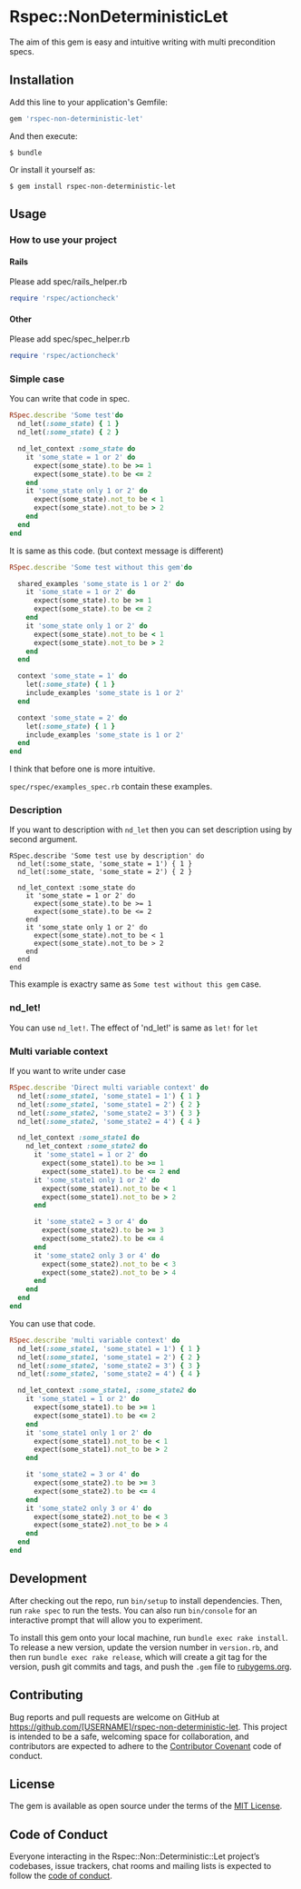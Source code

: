 # Rspec::NonDeterministicLet

The aim of this gem is easy and intuitive writing with multi precondition specs.

## Installation

Add this line to your application's Gemfile:

```ruby
gem 'rspec-non-deterministic-let'
```

And then execute:

    $ bundle

Or install it yourself as:

    $ gem install rspec-non-deterministic-let

## Usage

### How to use your project

#### Rails

Please add spec/rails_helper.rb

```ruby
require 'rspec/actioncheck'
```

#### Other

Please add spec/spec_helper.rb

```ruby
require 'rspec/actioncheck'
```

### Simple case

You can write that code in spec.

```ruby
RSpec.describe 'Some test'do
  nd_let(:some_state) { 1 }
  nd_let(:some_state) { 2 }

  nd_let_context :some_state do
    it 'some_state = 1 or 2' do
      expect(some_state).to be >= 1
      expect(some_state).to be <= 2
    end
    it 'some_state only 1 or 2' do
      expect(some_state).not_to be < 1
      expect(some_state).not_to be > 2
    end
  end
end
```

It is same as this code. (but context message is different)

```ruby
RSpec.describe 'Some test without this gem'do

  shared_examples 'some_state is 1 or 2' do
    it 'some_state = 1 or 2' do
      expect(some_state).to be >= 1
      expect(some_state).to be <= 2
    end
    it 'some_state only 1 or 2' do
      expect(some_state).not_to be < 1
      expect(some_state).not_to be > 2
    end
  end

  context 'some_state = 1' do
    let(:some_state) { 1 }
    include_examples 'some_state is 1 or 2' 
  end

  context 'some_state = 2' do
    let(:some_state) { 1 }
    include_examples 'some_state is 1 or 2' 
  end
end
```

I think that before one is more intuitive.

`spec/rspec/examples_spec.rb` contain these examples.

### Description

If you want to description with `nd_let` then you can set description using by second argument.

```
RSpec.describe 'Some test use by description' do
  nd_let(:some_state, 'some_state = 1') { 1 }
  nd_let(:some_state, 'some_state = 2') { 2 }

  nd_let_context :some_state do
    it 'some_state = 1 or 2' do
      expect(some_state).to be >= 1
      expect(some_state).to be <= 2
    end
    it 'some_state only 1 or 2' do
      expect(some_state).not_to be < 1
      expect(some_state).not_to be > 2
    end
  end
end
```

This example is exactry same as `Some test without this gem` case.


### nd_let!

You can use `nd_let!`.
The effect of 'nd_let!' is same as `let!` for `let`

### Multi variable context

If you want to write under case

```ruby
RSpec.describe 'Direct multi variable context' do
  nd_let(:some_state1, 'some_state1 = 1') { 1 }
  nd_let(:some_state1, 'some_state1 = 2') { 2 }
  nd_let(:some_state2, 'some_state2 = 3') { 3 }
  nd_let(:some_state2, 'some_state2 = 4') { 4 }

  nd_let_context :some_state1 do
    nd_let_context :some_state2 do
      it 'some_state1 = 1 or 2' do
        expect(some_state1).to be >= 1
        expect(some_state1).to be <= 2 end
      it 'some_state1 only 1 or 2' do
        expect(some_state1).not_to be < 1
        expect(some_state1).not_to be > 2
      end

      it 'some_state2 = 3 or 4' do
        expect(some_state2).to be >= 3
        expect(some_state2).to be <= 4
      end
      it 'some_state2 only 3 or 4' do
        expect(some_state2).not_to be < 3
        expect(some_state2).not_to be > 4
      end
    end
  end
end
```

You can use that code.


```ruby
RSpec.describe 'multi variable context' do
  nd_let(:some_state1, 'some_state1 = 1') { 1 }
  nd_let(:some_state1, 'some_state1 = 2') { 2 }
  nd_let(:some_state2, 'some_state2 = 3') { 3 }
  nd_let(:some_state2, 'some_state2 = 4') { 4 }

  nd_let_context :some_state1, :some_state2 do
    it 'some_state1 = 1 or 2' do
      expect(some_state1).to be >= 1
      expect(some_state1).to be <= 2
    end
    it 'some_state1 only 1 or 2' do
      expect(some_state1).not_to be < 1
      expect(some_state1).not_to be > 2
    end

    it 'some_state2 = 3 or 4' do
      expect(some_state2).to be >= 3
      expect(some_state2).to be <= 4
    end
    it 'some_state2 only 3 or 4' do
      expect(some_state2).not_to be < 3
      expect(some_state2).not_to be > 4
    end
  end
end
```


## Development

After checking out the repo, run `bin/setup` to install dependencies. Then, run `rake spec` to run the tests. You can also run `bin/console` for an interactive prompt that will allow you to experiment.

To install this gem onto your local machine, run `bundle exec rake install`. To release a new version, update the version number in `version.rb`, and then run `bundle exec rake release`, which will create a git tag for the version, push git commits and tags, and push the `.gem` file to [rubygems.org](https://rubygems.org).

## Contributing

Bug reports and pull requests are welcome on GitHub at https://github.com/[USERNAME]/rspec-non-deterministic-let. This project is intended to be a safe, welcoming space for collaboration, and contributors are expected to adhere to the [Contributor Covenant](http://contributor-covenant.org) code of conduct.

## License

The gem is available as open source under the terms of the [MIT License](http://opensource.org/licenses/MIT).

## Code of Conduct

Everyone interacting in the Rspec::Non::Deterministic::Let project’s codebases, issue trackers, chat rooms and mailing lists is expected to follow the [code of conduct](https://github.com/[USERNAME]/rspec-non-deterministic-let/blob/master/CODE_OF_CONDUCT.md).
